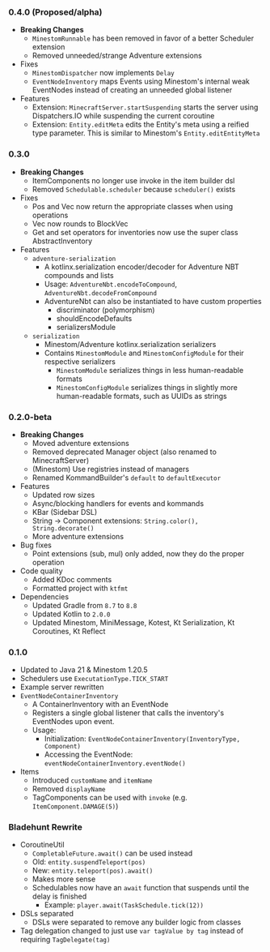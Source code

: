 ### 0.4.0 (Proposed/alpha)

- **Breaking Changes**
    - `MinestomRunnable` has been removed in favor of a better Scheduler extension
    - Removed unneeded/strange Adventure extensions
- Fixes
    - `MinestomDispatcher` now implements `Delay`
    - `EventNodeInventory` maps Events using Minestom's internal weak EventNodes instead of creating an unneeded global
      listener
- Features
    - Extension: `MinecraftServer.startSuspending` starts the server using Dispatchers.IO while suspending the current
      coroutine
    - Extension: `Entity.editMeta` edits the Entity's meta using a reified type parameter. This is similar to
      Minestom's `Entity.editEntityMeta`

### 0.3.0

- **Breaking Changes**
    - ItemComponents no longer use invoke in the item builder dsl
    - Removed `Schedulable.scheduler` because `scheduler()` exists
- Fixes
    - Pos and Vec now return the appropriate classes when using operations
    - Vec now rounds to BlockVec
    - Get and set operators for inventories now use the super class AbstractInventory
- Features
    - `adventure-serialization`
        - A kotlinx.serialization encoder/decoder for Adventure NBT compounds and lists
        - Usage: `AdventureNbt.encodeToCompound`, `AdventureNbt.decodeFromCompound`
        - AdventureNbt can also be instantiated to have custom properties
            - discriminator (polymorphism)
            - shouldEncodeDefaults
            - serializersModule
    - `serialization`
        - Minestom/Adventure kotlinx.serialization serializers
        - Contains `MinestomModule` and `MinestomConfigModule` for their respective serializers
            - `MinestomModule` serializes things in less human-readable formats
            - `MinestomConfigModule` serializes things in slightly more human-readable formats, such as UUIDs as strings

### 0.2.0-beta

- **Breaking Changes**
    - Moved adventure extensions
    - Removed deprecated Manager object (also renamed to MinecraftServer)
    - (Minestom) Use registries instead of managers
    - Renamed KommandBuilder's `default` to `defaultExecutor`
- Features
    - Updated row sizes
    - Async/blocking handlers for events and kommands
    - KBar (Sidebar DSL)
    - String -> Component extensions: `String.color(), String.decorate()`
    - More adventure extensions
- Bug fixes
    - Point extensions (sub, mul) only added, now they do the proper operation
- Code quality
    - Added KDoc comments
    - Formatted project with `ktfmt`
- Dependencies
    - Updated Gradle from `8.7` to `8.8`
    - Updated Kotlin to `2.0.0`
    - Updated Minestom, MiniMessage, Kotest, Kt Serialization, Kt Coroutines, Kt Reflect

### 0.1.0

- Updated to Java 21 & Minestom 1.20.5
- Schedulers use `ExecutationType.TICK_START`
- Example server rewritten
- `EventNodeContainerInventory`
    - A ContainerInventory with an EventNode
    - Registers a single global listener that calls the inventory's EventNodes upon event.
    - Usage:
        - Initialization: `EventNodeContainerInventory(InventoryType, Component)`
        - Accessing the EventNode: `eventNodeContainerInventory.eventNode()`
- Items
    - Introduced `customName` and `itemName`
    - Removed `displayName`
    - TagComponents can be used with `invoke` (e.g. `ItemComponent.DAMAGE(5)`)

### Bladehunt Rewrite

- CoroutineUtil
    - `CompletableFuture.await()` can be used instead
    - Old: `entity.suspendTeleport(pos)`
    - New: `entity.teleport(pos).await()`
    - Makes more sense
    - Schedulables now have an `await` function that suspends until the delay is finished
        - Example: `player.await(TaskSchedule.tick(12))`
- DSLs separated
    - DSLs were separated to remove any builder logic from classes
- Tag delegation changed to just use `var tagValue by tag` instead of requiring `TagDelegate(tag)`